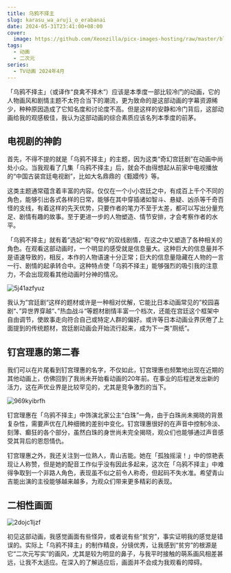 ```yaml
---
title: 乌鸦不择主
slug: karasu_wa_aruji_o_erabanai
date: 2024-05-31T23:41:00+08:00
cover:
  image: https://github.com/Xeonzilla/picx-images-hosting/raw/master/blog/乌鸦不择主/231piw6by5.avif
tags: 
  - 动画
  - 二次元
series: 
  - TV动画 2024年4月
---
```

「乌鸦不择主」（或译作“良禽不择木”）应该是本季度一部比较冷门的动画，它的人物画风和剧情主题不太符合当下的潮流，更为致命的是这部动画的字幕资源稀少，种种原因造成了它知名度和讨论度不高。但是这样的安静和冷门背后，这部动画给我的观感极佳，我认为这部动画的综合素质应该名列本季度的前茅。

## 电视剧的神韵
首先，不得不提的就是「乌鸦不择主」的主题，因为这类“奇幻宫廷剧”在动画中尚处小众。当我观看了几集「乌鸦不择主」后，就会不由得想起从前家中电视播放的“中国古装宫廷电视剧”，比如大名鼎鼎的《甄嬛传》等。

这类主题通常蕴含着丰富的内容。仅仅在一个小小宫廷之中，有成百上千个不同的角色，能够引出各式各样的日常，能够在其中穿插诸如智斗、悬疑、凶杀等千奇百怪的支线，有着这样的先天优势，只要作者的笔力不至于太差，都可以写出分量充足、剧情有趣的故事。至于更进一步的人物塑造、情节安排，才会考察作者的水平。

「乌鸦不择主」就有着”选妃“和”夺权“的双线剧情，在这之中又塑造了各种相关的角色。在观看这部动画时，一个明显的感受就是信息量大。这种巨大的信息量并不是语速导致的，相反，本作的人物语速十分正常；巨大的信息量隐藏在人物的一言一行、剧情的起承转合中。这种特点使「乌鸦不择主」能够强烈的吸引我的注意力，不会出现观看其他动画时分神的情况。

![5j41azfyuz](https://github.com/Xeonzilla/picx-images-hosting/raw/master/blog/乌鸦不择主/5j41azfyuz.avif "二子夺权")

我认为”宫廷剧“这样的题材或许是一种相对优解，它能比日本动画常见的”校园喜剧“、”异世界穿越“、”热血战斗“等题材剧情丰富一个档次，还能在宫廷这个框架中自由调节，使故事走向符合自己或特定人群的偏好。或许等日本动画业界厌倦了上面提到的传统题材，宫廷剧动画会开始流行起来，成为下一类“厕纸”。

## 钉宫理惠的第二春
我们可以在片尾看到钉宫理惠的名字，不仅如此，钉宫理惠也频繁地出现在近期的其他动画上，仿佛回到了我尚未开始看动画的20年前。在事业的后程迸发出新的活力，这在声优业界是比较罕见的，尤其是竞争激烈的当下。

![969kyibrfh](https://github.com/Xeonzilla/picx-images-hosting/raw/master/blog/乌鸦不择主/969kyibrfh.avif "白珠")

钉宫理惠在「乌鸦不择主」中饰演北家公主“白珠”一角，由于白珠尚未揭晓的背景复杂性，需要声优在几种细微的差别中变化。钉宫理惠很好的在声音中控制冷淡、刻薄、癫狂的各个部分，虽然白珠的身世尚未完全揭晓，观众们也能够通过声音感受其背后的恩怨情仇。

钉宫理惠之外，我还关注到一位熟人，青山吉能。她在「孤独摇滚！」中的惊艳表现让人称赞，但是她的配音工作似乎没有因此多起来，这次在「乌鸦不择主」中难得争取到一个非路人角色，表现虽不似之前令人称奇，但起码不失水准。希望青山吉能出演的主役能够越来越多，为观众们带来更多精彩的表现。

## 二相性画面
![2dojc1ljzf](https://github.com/Xeonzilla/picx-images-hosting/raw/master/blog/乌鸦不择主/2dojc1ljzf.avif "“二次元写实”的人物画风")

初见这部动画，我感觉画面有些怪异，或者说有些“贫穷”，事实证明我的感觉是错误的。实际上「乌鸦不择主」的制作精良，分镜优秀，让我感到“贫穷”的根源是它“二次元写实”的画风，尤其是较为明显的鼻子，与我平时接触的萌系画风相差甚远，让我不太适应。在深入的了解适应后，画面并不会成为我观看的障碍。